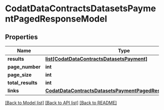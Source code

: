 # CodatDataContractsDatasetsPaymentPagedResponseModel

## Properties
Name | Type | Description | Notes
------------ | ------------- | ------------- | -------------
**results** | [**list[CodatDataContractsDatasetsPayment]**](CodatDataContractsDatasetsPayment.md) |  | [optional] 
**page_number** | **int** |  | [optional] 
**page_size** | **int** |  | [optional] 
**total_results** | **int** |  | [optional] 
**links** | [**CodatDataContractsDatasetsPaymentPagedResponseLinksModel**](CodatDataContractsDatasetsPaymentPagedResponseLinksModel.md) |  | [optional] 

[[Back to Model list]](../README.md#documentation-for-models) [[Back to API list]](../README.md#documentation-for-api-endpoints) [[Back to README]](../README.md)

